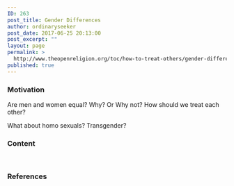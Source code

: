 ```yaml
---
ID: 263
post_title: Gender Differences
author: ordinaryseeker
post_date: 2017-06-25 20:13:00
post_excerpt: ""
layout: page
permalink: >
  http://www.theopenreligion.org/toc/how-to-treat-others/gender-differences/
published: true
---
```

<h3>Motivation</h3>
Are men and women equal? Why? Or Why not? How should we treat each other?

What about homo sexuals? Transgender?
<h3>Content</h3>
&nbsp;
<h3>References</h3>